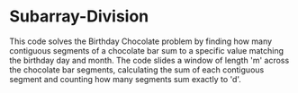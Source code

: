 # Subarray-Division
This code solves the Birthday Chocolate problem by finding how many contiguous segments of a chocolate bar sum to a specific value matching the birthday day and month. The code slides a window of length 'm' across the chocolate bar segments, calculating the sum of each contiguous segment and counting how many segments sum exactly to 'd'.

